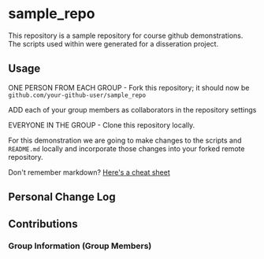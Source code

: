 # sample_repo



This repository is a sample repository for course github demonstrations. 
The scripts used within were generated for a disseration project. 



## Usage

ONE PERSON FROM EACH GROUP - Fork this repository; 
it should now be `github.com/your-github-user/sample_repo`

ADD each of your group members as collaborators in the repository settings

EVERYONE IN THE GROUP - Clone this repository locally.

For this demonstration we are going to make changes to the scripts and `README.md` locally
and incorporate those changes into your forked remote repository.

Don't remember markdown? [Here's a cheat sheet](https://github.com/adam-p/markdown-here/wiki/Markdown-Cheatsheet)

## Personal Change Log



## Contributions
 
 

### Group Information (Group Members)

